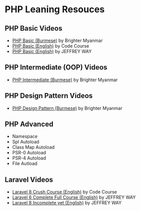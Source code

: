 # PHP Leaning Resouces

## PHP Basic Videos
- [PHP Basic (Burmese)](https://www.youtube.com/watch?v=GU37Qf_Sycs&list=PLYuQaK0xqlLmCG8pDJecfNg8FObzTOIAl&index=45) by Brighter Myanmar
- [PHP Basic (English)](https://www.youtube.com/watch?v=XKWqdp17BFo&list=PLfdtiltiRHWHjTPiFDRdTOPtSyYfz3iLW) by Code Course
- [PHP Basic (English)](https://laracasts.com/series/php-for-beginners) by JEFFREY WAY

## PHP Intermediate (OOP) Videos
- [PHP Intermediate (Burmese)](https://www.youtube.com/watch?v=76zHxm4tTfk&list=PLYuQaK0xqlLkhu6QMmiBf4NOMjPxgubgx&index=45) by Brighter Myanmar

## PHP Design Pattern Videos
- [PHP Design Pattern (Burmese)](https://www.youtube.com/watch?v=HByVElWDeaQ&list=PLYuQaK0xqlLk1PPn5TmPOYmUarxrZmrN4&index=4) by Brighter Myanmar

## PHP Advanced
- Namespace
- Spl Autoload
- Class Map Autoload
- PSR-0 Autoload
- PSR-4 Autoload
- File Autload

## Laravel Videos
- [Laravel 8 Crush Course (English)](https://www.youtube.com/watch?v=MFh0Fd7BsjE) by Code Course
- [Laravel 6 Complete Full Course (English)](https://laracasts.com/series/laravel-6-from-scratch) by JEFFREY WAY
- [Laravel 8 Incomplete yet (English)](https://laracasts.com/series/laravel-8-from-scratch) by JEFFREY WAY
